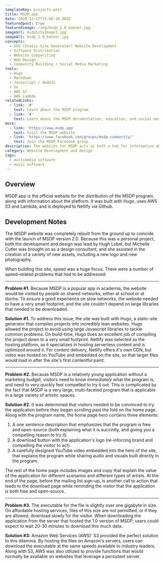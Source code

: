 ```yaml
---
templateKey: projects-post
title: MSDP.app
date: 2020-12-17T15:04:10.000Z
featuredpost: true
featuredimage: /img/msdp_2.0_banner.jpg
imageUrl: msdpSiteImage1.jpg
imageAlt: msdp_2.0_banner.jpg
concepts:
  - SSG (Static-Site Generator) Website Development 
  - Software Distribution
  - Website Copywriting
  - Web Design
  - Community Building + Social Media Marketing
tools:
  - Hugo
  - Markdown
  - Javascript / NodeJS
  - Go
  - AWS S3
  - AWS Lambda
relatedLinks:
  - link: '#'
    text: Learn about the MSDP program
  - link: '#'
    text: Learn about the MSDP documentation, education, and social media campaigns
more:
  - link: 'https://www.msdp.app'
    text: Visit the MSDP website
  - link: 'https://www.facebook.com/groups/msdp.community/'
    text: Join the MSDP Facebook group
description: The website for MSDP acts as both a hub for information about the program, and as the official download source.
category: Website Development and Design
tags:
  - multimedia software
  - music software
---
```

## Overview
MSDP.app is the official website for the distribution of the MSDP program, along with information about the platform. It was built with Hugo, uses AWS S3 and Lambda, and is deployed to Netlify via Github.

## Development Notes
The MSDP website was completely rebuilt from the ground up to coincide with the launch of MSDP version 2.0. Because this was a personal project, both the development and design was lead by Hugh Lobel, but Michelle Cutler was brought on as a design consultant, and she assisted in the creation of a variety of new assets, including a new logo and new photography.

When building this site, speed was a huge focus. There were a number of speed-related problems that had to be addressed:  

---

**Problem #1.** Because MSDP is a popular app in academia, the website would be visited by people on shared networks, either at school or at dorms. To ensure a good experience on slow networks, the website needed to have a very small footprint, and the site couldn't depend on large libraries that needed to be downloaded.  

**Solution #1.** To address this issue, the site was built with Hugo, a static-site generator that compiles projects into incredibly lean websites. Hugo allowed the project to avoid using large Javascript libraries to tackle common problems. On build-time, Hugo does an excellent job of compiling the project down to a very small footprint. Netlify was selected as the hosting platform, as it specializes in hosting serverless content and is optimized around it. For content delivery, Netlify offers it's own CDN, but video was hosted on YouTube and embedded on the site, so that larger files would load in after the site's first contentful paint.

---

**Problem #2.** Because MSDP is a relatively young application without a marketing budget, visitors need to know *immediately* what the program is, and need to very quickly feel compelled to try it out. This is complicated by the fact that MSDP is a very large, multi-faceted program that is applicable in a large variety of artistic spaces.  

**Solution #2.** It was determined that visitors needed to be convinced to try the application before they began scrolling past the fold on the home page. Along with the program name, the home page hero contains three elements:  

1. A one sentence description that emphasizes that the program is free and open-source (both explaining what it is succintly, and giving you a compelling reason to try it). 
2. A download button with the application's logo (re-inforcing brand and compelling the visitor to act). 
3. A carefully designed YouTube video embedded into the hero of the site, that explains the program while sharing audio and visuals built directly in the program.

The rest of the home page includes images and copy that explain the value of the application for different scenarios and different types of artists. At the end of the page, before the mailing list sign-up, is another call to action that leads to the download page while reminding the visitor that the application is both free and open-source.

---

**Problem #3.** The executable for the file is slightly over one gigabyte in size. On affordable hosting services, files of this size are not permitted, or if they are allowed, download slowly for the visitor. When downloading the application from the server that hosted the 1.0 version of MSDP, users could expect to wait 20-30 minutes to download this much data.

**Solution #3:** Amazon Web Services (AWS)' S3 provided the perfect solution to this dilemma. By hosting the files on Amazon's servers, users can download the executable at the same speeds available to industry leaders. Along with S3, AWS was also utilized to provide functions that would normally be available on websites that leverage a persistent server.